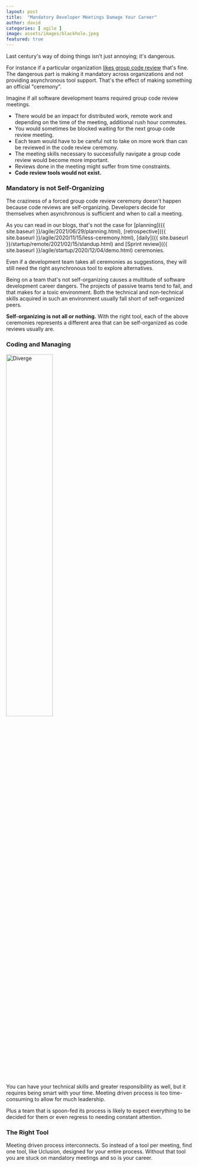```yaml
---
layout: post
title:  "Mandatory Developer Meetings Damage Your Career"
author: david
categories: [ agile ]
image: assets/images/blackhole.jpeg
featured: true
---
```

Last century's way of doing things isn't just annoying; it's dangerous.

For instance if a particular organization
[likes group code review](https://buildingvts.com/how-to-host-a-group-code-review-61345dbc7b98)
that's fine. The dangerous part is making it mandatory across organizations and 
not providing asynchronous tool support. That's the effect of making something 
an official "ceremony".

Imagine if all software development teams required group code review meetings.
  * There would be an impact for distributed work, remote work and depending on the 
time of the meeting, additional rush hour commutes.
  * You would sometimes be blocked waiting for the next group code review meeting.
  * Each team would have to be careful not to take on more work than can be
reviewed in the code review ceremony.
  * The meeting skills necessary to successfully navigate a group code review
would become more important.
  * Reviews done in the meeting might suffer from time constraints.
  * **Code review tools would not exist.**

### Mandatory is not Self-Organizing
The craziness of a forced group code review ceremony doesn't happen because code 
reviews are self-organizing. Developers decide for themselves when asynchronous
is sufficient and when to call a meeting.

As you can read in our blogs, that's not the case for
[planning]({{ site.baseurl }}/agile/2021/06/29/planning.html), 
[retrospective]({{ site.baseurl }}/agile/2020/11/15/less-ceremony.html),
[daily]({{ site.baseurl }}/startup/remote/2021/02/15/standup.html) and
[Sprint review]({{ site.baseurl }}/agile/startup/2020/12/04/demo.html) ceremonies.

Even if a development team takes all ceremonies as suggestions, they will still
need the right asynchronous tool to explore alternatives.

Being on a team that's not self-organizing causes a multitude of software 
development career dangers. The projects of passive teams tend to fail, and that
makes for a toxic environment. Both the technical and non-technical skills 
acquired in such an environment usually fall short of self-organized peers.

**Self-organizing is not all or nothing.** With the right tool,
each of the above ceremonies represents a different area that can be 
self-organized as code reviews usually are.

### Coding and Managing
<img src="{{ site.baseurl }}/assets/images/diverge.jpg" alt="Diverge" style="width: 50%;" />

You can have your technical skills and greater responsibility as well, but
it requires being smart with your time. Meeting driven process is too 
time-consuming to allow for much leadership.

Plus a team that is spoon-fed its process is likely to expect everything to
be decided for them or even regress to needing constant attention.

### The Right Tool
Meeting driven process interconnects. So instead of a tool per meeting,
find one tool, like Uclusion, designed for your entire process. Without that
tool you are stuck on mandatory meetings and so is your career.
